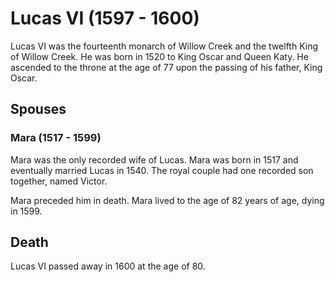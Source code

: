 # Lucas VI (1597 - 1600)
Lucas VI was the fourteenth monarch of Willow Creek and the twelfth King of Willow Creek. He was born in 1520 to King Oscar and Queen Katy. He ascended to the throne at the age of 77 upon the passing of his father, King Oscar.

## Spouses

### Mara (1517 - 1599)
Mara was the only recorded wife of Lucas. Mara was born in 1517 and eventually married Lucas in 1540. The royal couple had one recorded son together, named Victor.

Mara preceded him in death. Mara lived to the age of 82 years of age, dying in 1599.

## Death
Lucas VI passed away in 1600 at the age of 80.
